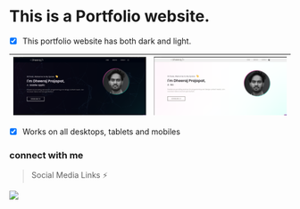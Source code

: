 # This is a Portfolio website.

- [x] This portfolio website has both dark and light.
       
| <img src='https://github.com/Iamdheeraj22/Protfolio_Website/blob/main/assets/outputs/dark_mode.png' width='500'>|<img src='https://github.com/Iamdheeraj22/Protfolio_Website/blob/main/assets/outputs/light_mode.png' width='500'> |
|:---:|--------|

- [x] Works on all desktops, tablets and mobiles



### connect with me
 > Social Media Links ⚡    

[<img src='https://user-images.githubusercontent.com/33403844/152124766-bea2d123-1e58-4664-9be5-10bf90f6fa13.png' width='90'>](www.linkedin.com/in/iamdheeraj24)

